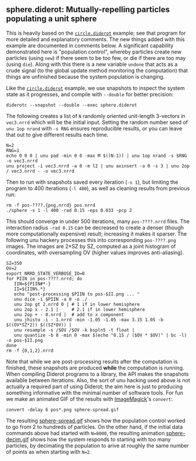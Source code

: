 ## sphere.diderot: Mutually-repelling particles populating a unit sphere

This is heavily based on the [`circle.diderot`](../circle) example; see that
program for more detailed and explanatory comments. The new things added with
this example are documented in comments below. A significant capability
demonstrated here is "population control", whereby particles create new
particles (using `new`) if there seem to be too few, or die if there are too
may (using `die`).  Along with this there is a new variable `undone` that acts
as a crude signal (to the global update method monitoring the computation)
that things are unfinished because the system population is changing.

Like the [`circle.diderot`](../circle) example, we use snapshots to inspect
the system state as it progresses, and compile with `--double` for better
precision:

	diderotc --snapshot --double --exec sphere.diderot

The following creates a list of `N` randomly oriented unit-length 3-vectors in
`vec3.nrrd` which will be the initial input.  Setting the random number seed
of `unu 1op nrand` with `-s RNG` ensures reproducible results, or you can
leave that out to give different results each time.

	N=2
	RNG=1
	echo 0 0 0 | unu pad -min 0 0 -max M $((N-1)) | unu 1op nrand -s $RNG -o vec3.nrrd
	unu project -i vec3.nrrd -a 0 -m l2 | unu axinsert -a 0 -s 3 | unu 2op / vec3.nrrd - -o vec3.nrrd

Then to run with snapshots saved every iteration (`-s 1`), but limiting the program
to 400 iterations (`-l 400`), as well as cleaning results from previous run:

	rm -f pos-????.{png,nrrd} pos.nrrd
	./sphere -s 1 -l 400 -rad 0.15 -eps 0.033 -pcp 2

This should converge in under 500 iterations, many `pos-????.nrrd` files.
The interaction radius `-rad 0.15` can be decreased to create a denser
(though more computationally expensive) result; increasing it makes it sparser.
The following unu hackery processes this into corresponding `pos-????.png` images.
The images are 2*SZ by SZ, computed as a joint histogram of coordinates,
with oversampling OV (higher values improves anti-aliasing).

	SZ=350
	OV=2
	export NRRD_STATE_VERBOSE_IO=0
	for PIIN in pos-????.nrrd; do
	   IIN=${PIIN#*-}
	   II=${IIN%.*}
	   echo "post-processing $PIIN to pos-$II.png ... "
	   unu dice -i $PIIN -a 0 -o ./
	   unu 2op gt 2.nrrd 0 | # 1 if in lower hemisphere
	   unu 2op x - 2.1 |     # 2.1 if in lower hemisphere
	   unu 2op + - 0.nrrd |  # add to x component
	   unu jhisto -i - 1.nrrd -min -1.05 -1.05 -max 3.15 1.05 -b $((OV*SZ*2)) $((SZ*OV)) |
	   unu resample -s /$OV /$OV -k bspln5 -t float |
	   unu quantize -b 8 -min 0 -max $(echo "0.15 / ($OV * $OV)" | bc -l) -o pos-$II.png
	done
	rm -f {0,1,2}.nrrd

Note that while we are post-processing results after the computation is
finished, these snapshots are produced **while** the computation is
running. When compiling Diderot programs to a library, the API makes the
snapshots available between iterations. Also, the sort of unu hacking used
above is not actually a required part of using Diderot; the aim here is just
to producing something informative with the minimal number of software tools.
For fun we make an animated GIF of the results with [ImageMagick](http://www.imagemagick.org)'s `convert`:

	convert -delay 6 pos*.png sphere-spread.gif

The resulting [sphere-spread.gif](sphere-spread.gif) shows how the population
control worked to go from 2 to hundreds of particles.  On the other hand, if
the initial data commands above had started with `N=8000`, the resulting
animation [sphere-decim.gif](sphere-decim.gif) shows how the system responds
to starting with too many particles, by decimating the population to arive at
roughly the same number of points as when starting with `N=2`.

